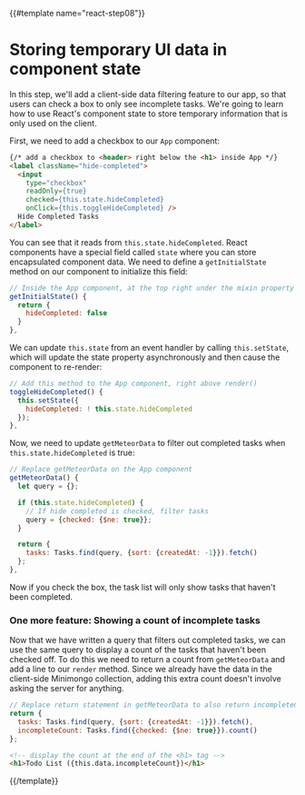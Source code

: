 {{#template name="react-step08"}}

# Storing temporary UI data in component state

In this step, we'll add a client-side data filtering feature to our app, so that users can check a box to only see incomplete tasks. We're going to learn how to use React's component state to store temporary information that is only used on the client.

First, we need to add a checkbox to our `App` component:

```html
{/* add a checkbox to <header> right below the <h1> inside App */}
<label className="hide-completed">
  <input
    type="checkbox"
    readOnly={true}
    checked={this.state.hideCompleted}
    onClick={this.toggleHideCompleted} />
  Hide Completed Tasks
</label>
```

You can see that it reads from `this.state.hideCompleted`. React components have a special field called `state` where you can store encapsulated component data. We need to define a `getInitialState` method on our component to initialize this field:

```js
// Inside the App component, at the top right under the mixin property
getInitialState() {
  return {
    hideCompleted: false
  }
},
```

We can update `this.state` from an event handler by calling `this.setState`, which will update the state property asynchronously and then cause the component to re-render:

```js
// Add this method to the App component, right above render()
toggleHideCompleted() {
  this.setState({
    hideCompleted: ! this.state.hideCompleted
  });
},
```

Now, we need to update `getMeteorData` to filter out completed tasks when `this.state.hideCompleted` is true:

```js
// Replace getMeteorData on the App component
getMeteorData() {
  let query = {};

  if (this.state.hideCompleted) {
    // If hide completed is checked, filter tasks
    query = {checked: {$ne: true}};
  }

  return {
    tasks: Tasks.find(query, {sort: {createdAt: -1}}).fetch()
  };
},
```

Now if you check the box, the task list will only show tasks that haven't been completed.

### One more feature: Showing a count of incomplete tasks

Now that we have written a query that filters out completed tasks, we can use the same query to display a count of the tasks that haven't been checked off. To do this we need to return a count from `getMeteorData` and add a line to our `render` method. Since we already have the data in the client-side Minimongo collection, adding this extra count doesn't involve asking the server for anything.

```js
// Replace return statement in getMeteorData to also return incompleteCount
return {
  tasks: Tasks.find(query, {sort: {createdAt: -1}}).fetch(),
  incompleteCount: Tasks.find({checked: {$ne: true}}).count()
};
```

```html
<!-- display the count at the end of the <h1> tag -->
<h1>Todo List ({this.data.incompleteCount})</h1>
```

{{/template}}
